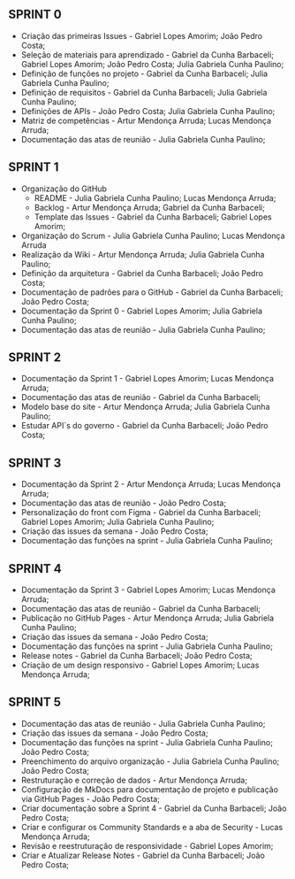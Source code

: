 ## SPRINT 0
- Criação das primeiras Issues - Gabriel Lopes Amorim; João Pedro Costa;
- Seleção de materiais para aprendizado - Gabriel da Cunha Barbaceli; Gabriel Lopes Amorim; João Pedro Costa; Julia Gabriela Cunha Paulino;
- Definição de funções no projeto - Gabriel da Cunha Barbaceli; Julia Gabriela Cunha Paulino;
- Definição de requisitos - Gabriel da Cunha Barbaceli; Julia Gabriela Cunha Paulino;
- Definições de APIs - João Pedro Costa; Julia Gabriela Cunha Paulino;
- Matriz de competências - Artur Mendonça Arruda; Lucas Mendonça Arruda;
- Documentação das atas de reunião - Julia Gabriela Cunha Paulino;

## SPRINT 1
- Organização do GitHub
  - README - Julia Gabriela Cunha Paulino; Lucas Mendonça Arruda;
  - Backlog - Artur Mendonça Arruda; Gabriel da Cunha Barbaceli;
  - Template das Issues - Gabriel da Cunha Barbaceli; Gabriel Lopes Amorim;
- Organização do Scrum - Julia Gabriela Cunha Paulino; Lucas Mendonça Arruda
- Realização da Wiki - Artur Mendonça Arruda; Julia Gabriela Cunha Paulino;
- Definição da arquitetura - Gabriel da Cunha Barbaceli; João Pedro Costa;
- Documentação de padrões para o GitHub - Gabriel da Cunha Barbaceli; João Pedro Costa;
- Documentação da Sprint 0 - Gabriel Lopes Amorim; Julia Gabriela Cunha Paulino;
- Documentação das atas de reunião - Julia Gabriela Cunha Paulino;

## SPRINT 2
- Documentação da Sprint 1 - Gabriel Lopes Amorim; Lucas Mendonça Arruda;
- Documentação das atas de reunião - Gabriel da Cunha Barbaceli;
- Modelo base do site - Artur Mendonça Arruda; Julia Gabriela Cunha Paulino;
- Estudar API`s do governo - Gabriel da Cunha Barbaceli; João Pedro Costa;

## SPRINT 3
- Documentação da Sprint 2 - Artur Mendonça Arruda; Lucas Mendonça Arruda;
- Documentação das atas de reunião - João Pedro Costa;
- Personalização do front com Figma - Gabriel da Cunha Barbaceli; Gabriel Lopes Amorim; Julia Gabriela Cunha Paulino;
- Criação das issues da semana - João Pedro Costa;
- Documentação das funções na sprint - Julia Gabriela Cunha Paulino;

## SPRINT 4
- Documentação da Sprint 3 - Gabriel Lopes Amorim; Lucas Mendonça Arruda;
- Documentação das atas de reunião - Gabriel da Cunha Barbaceli;
- Publicação no GitHub Pages - Artur Mendonça Arruda; Julia Gabriela Cunha Paulino;
- Criação das issues da semana - João Pedro Costa;
- Documentação das funções na sprint - Julia Gabriela Cunha Paulino;
- Release notes - Gabriel da Cunha Barbaceli; João Pedro Costa;
- Criação de um design responsivo - Gabriel Lopes Amorim; Lucas Mendonça Arruda;
  
## SPRINT 5
- Documentação das atas de reunião - Julia Gabriela Cunha Paulino;
- Criação das issues da semana - João Pedro Costa;
- Documentação das funções na sprint - Julia Gabriela Cunha Paulino; João Pedro Costa;
- Preenchimento do arquivo organização - Julia Gabriela Cunha Paulino; João Pedro Costa;
- Restruturação e correção de dados - Artur Mendonça Arruda;
- Configuração de MkDocs para documentação de projeto e publicação via GitHub Pages - João Pedro Costa;
- Criar documentação sobre a Sprint 4 - Gabriel da Cunha Barbaceli; João Pedro Costa;
- Criar e configurar os Community Standards e a aba de Security - Lucas Mendonça Arruda;
- Revisão e reestruturação de responsividade - Gabriel Lopes Amorim;
- Criar e Atualizar Release Notes - Gabriel da Cunha Barbaceli; João Pedro Costa;